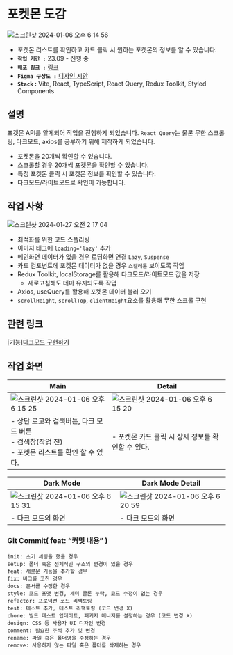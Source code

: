 # 포켓몬 도감
![스크린샷 2024-01-06 오후 6 14 56](https://github.com/jieun419/poke-dex/assets/109754988/406a46ef-a8a7-477a-9493-0f473d3b9832)
- 포켓몬 리스트를 확인하고 카드 클릭 시 원하는 포켓몬의 정보를 알 수 있습니다.
- **`작업 기간 :`** 23.09 - 진행 중
- **`배포 링크 :`** [링크](https://je-poke-dex.vercel.app/)
- **`Figma 구상도 :`** [디자인 시안](https://www.figma.com/file/1Gmg1R2fYyPPrbyeWpOkWa/%ED%8F%AC%EC%BC%93%EB%AA%AC-%EB%8F%84%EA%B0%90?type=design&node-id=0%3A1&mode=design&t=hblSPKcI41uNVdQo-1)
- **`Stack` :** Vite, React, TypeScript, React Query, Redux Toolkit, Styled Components

## 설명
포켓몬 API를 알게되어 작업을 진행하게 되었습니다.
`React Query`는 물론 무한 스크롤링, 다크모드, axios를 공부하기 위해 제작하게 되었습니다.

- 포켓몬을 20개씩 확인할 수 있습니다.
- 스크롤할 경우 20개씩 포켓몬을 확인할 수 있습니다.
- 특정 포켓몬 클릭 시 포켓몬 정보를 확인할 수 있습니다.
- 다크모드/라이트모드로 확인이 가능합니다.

## 작업 사항
![스크린샷 2024-01-27 오전 2 17 04](https://github.com/jieun419/poke-dex/assets/109754988/c06b7535-ab0d-4d7e-ba73-26d8e9afcf51)
- 최적화를 위한 코드 스플리팅
- 이미지 태그에 `loading='lazy'` 추가
- 메인화면 데이터가 없을 경우 로딩화면 연결 `Lazy`, `Suspense`
- 카드 컴포넌트에 포켓몬 데이터가 없을 경우 `스켈레톤` 보이도록 작업
- Redux Toolkit, localStorage를 활용해 다크모드/라이트모드 값을 저장
  - 새로고침해도 테마 유지되도록 작업 
- Axios, useQuery를 활용해 포켓몬 데이터 불러 오기
- `scrollHeight`, `scrollTop`, `clientHeight`요소를 활용해 무한 스크롤 구현

## 관련 링크
[기능][다크모드 구현하기](https://velog.io/@crg1050/다크모드-구현-하기-react-reduxToolkit-styled-components)

## 작업 화면
|Main|Detail|
|------|---|
|![스크린샷 2024-01-06 오후 6 15 25](https://github.com/jieun419/poke-dex/assets/109754988/d2fe1651-8b5d-4fe6-bac6-07425c1bd1bb)|![스크린샷 2024-01-06 오후 6 15 20](https://github.com/jieun419/poke-dex/assets/109754988/7b58dee0-aadf-40fe-83c8-c5b9a1b47f4d)|
|- 상단 로고와 검색버튼, 다크 모드 버튼<br>- 검색창(작업 전)<br>- 포켓몬 리스트를 확인 할 수 있다.|- 포켓몬 카드 클릭 시 상세 정보를 확인할 수 있다.|

|Dark Mode|Dark Mode Detail|
|------|---|
|![스크린샷 2024-01-06 오후 6 15 31](https://github.com/jieun419/poke-dex/assets/109754988/4b719a4f-e2c7-4df9-bdf7-2946c8c4e429)|![스크린샷 2024-01-06 오후 6 20 59](https://github.com/jieun419/poke-dex/assets/109754988/0f1e2b91-aa1e-4489-b47e-cbe24f6baa94)|
|- 다크 모드의 화면|- 다크 모드의 화면|

### Git Commit( feat: “커밋 내용” )

```
init: 초기 세팅을 했을 경우
setup: 폴더 혹은 전체적인 구조의 변경이 있을 경우
feat: 새로운 기능을 추가할 경우
fix: 버그를 고친 경우
docs: 문서를 수정한 경우
style: 코드 포맷 변경, 세미 콜론 누락, 코드 수정이 없는 경우
refactor: 프로덕션 코드 리팩토링
test: 테스트 추가, 테스트 리팩토링 (코드 변경 X)
chore: 빌드 테스트 업데이트, 패키지 매니저를 설정하는 경우 (코드 변경 X)
design: CSS 등 사용자 UI 디자인 변경
comment: 필요한 주석 추가 및 변경
rename: 파일 혹은 폴더명을 수정하는 경우
remove: 사용하지 않는 파일 혹은 폴더를 삭제하는 경우
```

